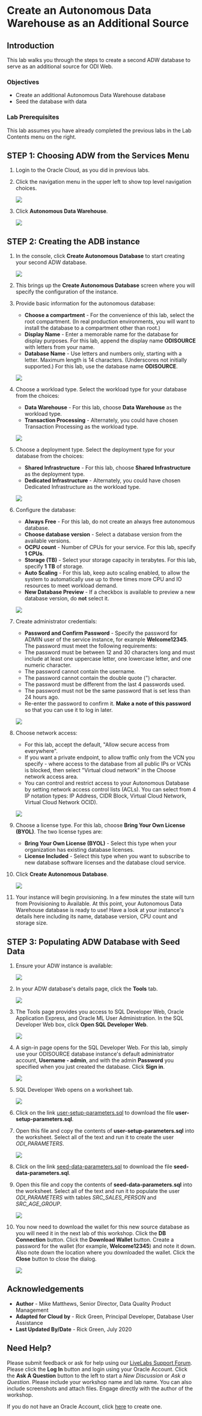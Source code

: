 # Create an Autonomous Data Warehouse as an Additional Source

## Introduction

This lab walks you through the steps to create a second ADW database to serve as an additional source for ODI Web.

### Objectives

-   Create an additional Autonomous Data Warehouse database
-   Seed the database with data

### Lab Prerequisites

This lab assumes you have already completed the previous labs in the Lab Contents menu on the right.

## **STEP 1**: Choosing ADW from the Services Menu

1. Login to the Oracle Cloud, as you did in previous labs.
2. Click the navigation menu in the upper left to show top level navigation choices.

    ![](./images/Picture100-36.jpg " ")

3. Click **Autonomous Data Warehouse**.

    ![](images/click-autonomous-data-warehouse.jpg " ")

## **STEP 2**: Creating the ADB instance

1. In the console, click **Create Autonomous Database** to start creating your second ADW database.

    ![](./images/click-create-autonomous-database-source.png " ")

2.  This brings up the __Create Autonomous Database__ screen where you will specify the configuration of the instance.
3. Provide basic information for the autonomous database:

    - __Choose a compartment__ - For the convenience of this lab, select the root compartment. (In real production environments, you will want to install the database to a compartment other than root.)
    - __Display Name__ - Enter a memorable name for the database for display purposes. For this lab, append the display name **ODISOURCE** with letters from your name.
    - __Database Name__ - Use letters and numbers only, starting with a letter. Maximum length is 14 characters. (Underscores not initially supported.) For this lab, use the database name **ODISOURCE**.

    ![](./images/provide-basic-information-source.png " ")

4. Choose a workload type. Select the workload type for your database from the choices:

    - __Data Warehouse__ - For this lab, choose __Data Warehouse__ as the workload type.
    - __Transaction Processing__ - Alternately, you could have chosen Transaction Processing as the workload type.

    ![](./images/choose-workload-type.png " ")

5. Choose a deployment type. Select the deployment type for your database from the choices:

    - __Shared Infrastructure__ - For this lab, choose __Shared Infrastructure__ as the deployment type.
    - __Dedicated Infrastructure__ - Alternately, you could have chosen Dedicated Infrastructure as the workload type.

    ![](./images/choose-deployment-type.png " ")

6. Configure the database:

    - __Always Free__ - For this lab, do not create an always free autonomous database.
    - __Choose database version__ - Select a database version from the available versions.
    - __OCPU count__ - Number of CPUs for your service. For this lab, specify __1 CPUs__.
    - __Storage (TB)__ - Select your storage capacity in terabytes. For this lab, specify __1 TB__ of storage.
    - __Auto Scaling__ - For this lab, keep auto scaling enabled, to allow the system to automatically use up to three times more CPU and IO resources to meet workload demand.
    - __New Database Preview__ - If a checkbox is available to preview a new database version, do __not__ select it.

    ![](./images/configure-the-database-source.png " ")

7. Create administrator credentials:

    - __Password and Confirm Password__ - Specify the password for ADMIN user of the service instance, for example **Welcome12345**. The password must meet the following requirements:
    - The password must be between 12 and 30 characters long and must include at least one uppercase letter, one lowercase letter, and one numeric character.
    - The password cannot contain the username.
    - The password cannot contain the double quote (") character.
    - The password must be different from the last 4 passwords used.
    - The password must not be the same password that is set less than 24 hours ago.
    - Re-enter the password to confirm it. **Make a note of this password** so that you can use it to log in later.

    ![](./images/create-administrator-credentials.jpg " ")
8. Choose network access:
    - For this lab, accept the default, "Allow secure access from everywhere".
    - If you want a private endpoint, to allow traffic only from the VCN you specify - where access to the database from all public IPs or VCNs is blocked, then select "Virtual cloud network" in the Choose network access area.
    - You can control and restrict access to your Autonomous Database by setting network access control lists (ACLs). You can select from 4 IP notation types: IP Address, CIDR Block, Virtual Cloud Network, Virtual Cloud Network OCID).

    ![](./images/choose-network-access.png " ")

9. Choose a license type. For this lab, choose __Bring Your Own License (BYOL)__. The two license types are:

    - __Bring Your Own License (BYOL)__ - Select this type when your organization has existing database licenses.
    - __License Included__ - Select this type when you want to subscribe to new database software licenses and the database cloud service.

10. Click __Create Autonomous Database__.

    ![](./images/choose-license-type-click-create.jpg " ")

11.  Your instance will begin provisioning. In a few minutes the state will turn from Provisioning to Available. At this point, your Autonomous Data Warehouse database is ready to use! Have a look at your instance's details here including its name, database version, CPU count and storage size.

## **STEP 3**: Populating ADW Database with Seed Data

1. Ensure your ADW instance is available:

    ![](./images/source-database-is-available.png " ")

2. In your ADW database's details page, click the **Tools** tab.

    ![](./images/click-tools-tab-odisource.png " ")

3. The Tools page provides you access to SQL Developer Web, Oracle Application Express, and Oracle ML User Administration. In the SQL Developer Web box, click **Open SQL Developer Web**.

    ![](./images/click-open-sql-developer-web-odisource.png " ")

4. A sign-in page opens for the SQL Developer Web. For this lab, simply use your ODISOURCE database instance's default administrator account, **Username - admin**, and with the admin **Password** you specified when you just created the database. Click **Sign in**.

    ![](./images/sign-in-sqldeveloper-web-odisource.png " ")

5. SQL Developer Web opens on a worksheet tab.

    ![](./images/worksheet-tab-odisource.png " ")

6. Click on the link [user-setup-parameters.sql](./files/user-setup-parameters.sql) to download the file **user-setup-parameters.sql**.   

7. Open this file and copy the contents of **user-setup-parameters.sql** into the worksheet. Select all of the text and run it to create the user *ODI\_PARAMETERS*.

    ![](./images/user-setup-parameters.png " ")

9. Click on the link [seed-data-parameters.sql](./files/seed-data-parameters.sql) to download the file **seed-data-parameters.sql**.

10. Open this file and copy the contents of **seed-data-parameters.sql** into the worksheet. Select all of the text and run it to populate the user *ODI\_PARAMETERS* with tables *SRC\_SALES\_PERSON* and *SRC\_AGE_GROUP*.

    ![](./images/seed-data-parameters.png " ")  

11. You now need to download the wallet for this new source database as you will need it in the next lab of this workshop. Click the **DB Connection** button. Click the **Download Wallet** button. Create a password for the wallet (for example,  **Welcome12345**) and note it down. Also note down the location where you downloaded the wallet. Click the **Close** button to close the dialog.

    ![](./images/download-wallet-for-additional-source.png " ")  

## Acknowledgements

- **Author** - Mike Matthews, Senior Director, Data Quality Product Management
- **Adapted for Cloud by** - Rick Green, Principal Developer, Database User Assistance
- **Last Updated By/Date** - Rick Green, July 2020

## Need Help?
Please submit feedback or ask for help using our [LiveLabs Support Forum](https://community.oracle.com/tech/developers/categories/livelabsdiscussions). Please click the **Log In** button and login using your Oracle Account. Click the **Ask A Question** button to the left to start a *New Discussion* or *Ask a Question*.  Please include your workshop name and lab name.  You can also include screenshots and attach files.  Engage directly with the author of the workshop.

If you do not have an Oracle Account, click [here](https://profile.oracle.com/myprofile/account/create-account.jspx) to create one.

